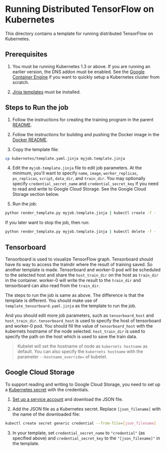 # Running Distributed TensorFlow on Kubernetes

This directory contains a template for running distributed TensorFlow on
Kubernetes.

## Prerequisites

1. You must be running Kubernetes 1.3 or above. If you are running an earlier
   version, the DNS addon must be enabled. See the
   [Google Container Engine](https://cloud.google.com/container-engine/) if you
   want to quickly setup a Kubernetes cluster from scratch.

2. [Jinja templates](http://jinja.pocoo.org/) must be installed.

## Steps to Run the job

1. Follow the instructions for creating the training program in the parent
   [README](../README.md).

2. Follow the instructions for building and pushing the Docker image in the
   [Docker README](../docker/README.md).

3. Copy the template file:

  ```sh
  cp kubernetes/template.yaml.jinja myjob.template.jinja
  ```

4. Edit the `myjob.template.jinja` file to edit job parameters. At the minimum,
you'll want to specify `name`, `image`, `worker_replicas`, `ps_replicas`,
`script`, `data_dir`, and `train_dir`. You may optionally specify
`credential_secret_name` and `credential_secret_key` if you need to read and
write to Google Cloud Storage. See the Google Cloud Storage section below.

5. Run the job:

  ```sh
  python render_template.py myjob.template.jinja | kubectl create -f -
  ```

  If you later want to stop the job, then run:
  ```sh
  python render_template.py myjob.template.jinja | kubectl delete -f -
  ```

## Tensorboard

Tensorboard is used to visualize TensorFlow graph. Tensorboard should have its 
way to access the traindir where the result of training saved. So another template
is made. Tensorboard and worker-0 pod will be scheduled to the selected host and
share the `host_train_dir` on the host as `train_dir` in the container. worker-0
will write the result to the `train_dir` and tensorboard can also read from the 
`train_dir`.

The steps to run the job is same as above. The difference is that the template
is different. You should make use of `template_tensorboard.yaml.jinja` as the
template to run the job.
 
And you should edit more job parameters, such as `tensorboard_host` and 
`host_train_dir`. `tensorboard_host` is used to specify the host of tensorboard
and worker-0 pod. You should fill the value of `tensorboard_host` with the kubernets
hostname of the node selected. `host_train_dir` is used to specify the path on 
the host which is used to save the train data.

> Kubelet will set the hostname of node as `kubernets hostname` as default.
You can also specify the `kubernets hostname` with the parameter 
`--hostname_override=` of kubelet.
  
## Google Cloud Storage

To support reading and writing to Google Cloud Storage, you need to set up
a [Kubernetes secret](http://kubernetes.io/docs/user-guide/secrets/) with the
credentials.

1. [Set up a service
   account](https://cloud.google.com/vision/docs/common/auth#set_up_a_service_account)
   and download the JSON file.

2. Add the JSON file as a Kubernetes secret. Replace `[json_filename]` with
   the name of the downloaded file:

  ```sh
  kubectl create secret generic credential --from-file=[json_filename]
  ```

3. In your template, set `credential_secret_name` to `"credential"` (as
   specified above) and `credential_secret_key` to the `"[json_filename]"` in
   the template.
